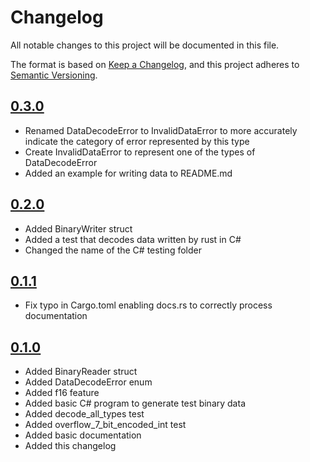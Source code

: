 # Changelog

All notable changes to this project will be documented in this file.

The format is based on [Keep a Changelog](https://keepachangelog.com/en/1.1.0/),
and this project adheres to [Semantic Versioning](https://semver.org/spec/v2.0.0.html).

## [0.3.0]
- Renamed DataDecodeError to InvalidDataError to more accurately indicate the category of error represented by this type
- Create InvalidDataError to represent one of the types of DataDecodeError
- Added an example for writing data to README.md

## [0.2.0]
- Added BinaryWriter struct
- Added a test that decodes data written by rust in C#
- Changed the name of the C# testing folder

## [0.1.1]
- Fix typo in Cargo.toml enabling docs.rs to correctly process documentation

## [0.1.0]

- Added BinaryReader struct
- Added DataDecodeError enum
- Added f16 feature
- Added basic C# program to generate test binary data
- Added decode_all_types test
- Added overflow_7_bit_encoded_int test
- Added basic documentation
- Added this changelog

[0.3.0]: <https://github.com/nilrem3/csharp_binary_encoding/compare/v0.2.0...v0.3.0>
[0.2.0]: <https://github.com/nilrem3/csharp_binary_encoding/compare/v0.1.1...v0.2.0>
[0.1.1]: <https://github.com/nilrem3/csharp_binary_encoding/compare/v0.1.0...v0.1.1>
[0.1.0]: <https://github.com/nilrem3/csharp_binary_encoding/releases/tag/v0.1.0>
